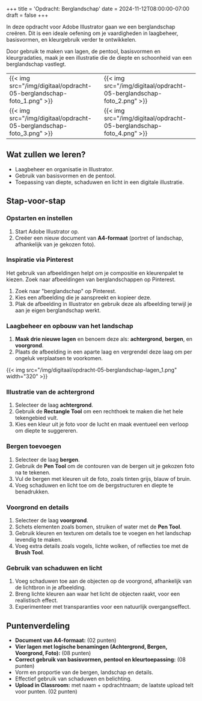 +++
title = 'Opdracht: Berglandschap'
date = 2024-11-12T08:00:00-07:00
draft = false
+++

In deze opdracht voor Adobe Illustrator gaan we een berglandschap creëren. Dit is een ideale oefening om je vaardigheden in laagbeheer, basisvormen, en kleurgebruik verder te ontwikkelen.

Door gebruik te maken van lagen, de pentool, basisvormen en kleurgradaties, maak je een illustratie die de diepte en schoonheid van een berglandschap vastlegt.

| | |
|-|-|
|{{< img src="/img/digitaal/opdracht-05-berglandschap-foto_1.png" >}}|{{< img src="/img/digitaal/opdracht-05-berglandschap-foto_2.png" >}}|
|{{< img src="/img/digitaal/opdracht-05-berglandschap-foto_3.png" >}}|{{< img src="/img/digitaal/opdracht-05-berglandschap-foto_4.png" >}}|

## Wat zullen we leren?

- Laagbeheer en organisatie in Illustrator.
- Gebruik van basisvormen en de pentool.
- Toepassing van diepte, schaduwen en licht in een digitale illustratie.

## Stap-voor-stap

### Opstarten en instellen

1. Start Adobe Illustrator op.
2. Creëer een nieuw document van **A4-formaat** (portret of landschap, afhankelijk van je gekozen foto).

### Inspiratie via Pinterest

Het gebruik van afbeeldingen helpt om je compositie en kleurenpalet te kiezen. Zoek naar afbeeldingen van berglandschappen op Pinterest.

1. Zoek naar "berglandschap" op Pinterest.
2. Kies een afbeelding die je aanspreekt en kopieer deze.
3. Plak de afbeelding in Illustrator en gebruik deze als afbeelding terwijl je aan je eigen berglandschap werkt.

### Laagbeheer en opbouw van het landschap

1. **Maak drie nieuwe lagen** en benoem deze als: **achtergrond**, **bergen**, en **voorgrond**.
2. Plaats de afbeelding in een aparte laag en vergrendel deze laag om per ongeluk verplaatsen te voorkomen.

{{< img src="/img/digitaal/opdracht-05-berglandschap-lagen_1.png" width="320" >}}

### Illustratie van de achtergrond

1. Selecteer de laag **achtergrond**.
2. Gebruik de **Rectangle Tool** om een rechthoek te maken die het hele tekengebied vult.
3. Kies een kleur uit je foto voor de lucht en maak eventueel een verloop om diepte te suggereren.

### Bergen toevoegen

1. Selecteer de laag **bergen**.
2. Gebruik de **Pen Tool** om de contouren van de bergen uit je gekozen foto na te tekenen.
3. Vul de bergen met kleuren uit de foto, zoals tinten grijs, blauw of bruin.
4. Voeg schaduwen en licht toe om de bergstructuren en diepte te benadrukken.

### Voorgrond en details

1. Selecteer de laag **voorgrond**.
2. Schets elementen zoals bomen, struiken of water met de **Pen Tool**.
3. Gebruik kleuren en texturen om details toe te voegen en het landschap levendig te maken.
4. Voeg extra details zoals vogels, lichte wolken, of reflecties toe met de **Brush Tool**.

### Gebruik van schaduwen en licht

1. Voeg schaduwen toe aan de objecten op de voorgrond, afhankelijk van de lichtbron in je afbeelding.
2. Breng lichte kleuren aan waar het licht de objecten raakt, voor een realistisch effect.
3. Experimenteer met transparanties voor een natuurlijk overgangseffect.

## Puntenverdeling

- **Document van A4-formaat:** (02 punten)
- **Vier lagen met logische benamingen (Achtergrond, Bergen, Voorgrond, Foto):** (08 punten)
- **Correct gebruik van basisvormen, pentool en kleurtoepassing:** (08 punten)
- Vorm en proportie van de bergen, landschap en details.
- Effectief gebruik van schaduwen en belichting.
- **Upload in Classroom:** met naam + opdrachtnaam; de laatste upload telt voor punten. (02 punten)